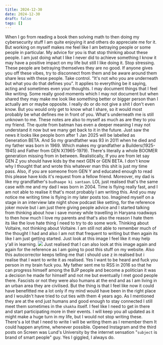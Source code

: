 ```yaml
---
title: 2024-12-30
date: 2024-12-30
draft: false
tags: []
---
```

When I go from reading a book then solving math to then doing my cybersecurity stuff I am quite enjoying it and others do appreciate me for it. But working on myself makes me feel like I am betraying people or some people in particular. My advice for you is that stop thinking about these people. I am just doing what I like I never did to achieve something I know it may have a positive impact on my life but still I like doing it. Stop stressing. These people are betraying themselves they are no good. If anyone gives you off these vibes, try to disconnect from them and be aware around them share less with these people. Take control.
"It's not who you are underneath but what you do that defines you". It applies to everything be it saying, acting and sometimes even your thoughts. I may document things that I feel like writing. Some really good moments which I may not document but when shared they may make me look like something better or bigger person than I actually am or maybe opposite. I really do or do not give a shit I don't even know. But you would only get to know what I share, so it would most probably be what defines me in front of you. What's underneath me is still unknown to me. These notes are also to myself as much as are they to you my friend. The quote from batman has even a deeper meaning I may not understand it now but we many get back to it in the future. 
Just saw the news it looks like people born after 1 Jan 2025 will be labelled as Generation BETA. And So my grandfather was 93 in 2011 when he died and my father was born in 1969. Which makes my grandfather a Builders(1925-1945) and Father from GEN X(1965-1979). There's literally a whole BOOMER generation missing from in between. Realistically, If you are from let say GEN Z you should have kids by the next GEN or GEN BETA. I don't know why I thought that and wrote this whatever man this shit is just my time pass. Also, if you are someone from GEN Y and educated enough to read this please have kids it's request from a fellow friend. Moreover, my dad is like my grandfather's `budhaape ki santaan`. 
LOL just realised that's the same case with me and my dad I was born in 2004. 
Time is flying really fast, and I am not able to realise it that's most probably I am writing this. And you may notice me writing time is flying in my later posts too.
Imagined myself on a stage in an interview late night show podcast like setting, for the reference joker movie but i am just there giving people advice and I started talking from thinking about how i save money while travelling in Haryana roadways to then how much I love my parents and that's also the reason I hate them its like the love hate thing I need to try to do some work. Thinking about Voltaire, not thinking about Voltaire. I am still not able to remember much of the thought I had and also I am not that frequent to writing but then again its like I am just getting started.
Just look at this image I feel like it may help y'all in learning.
![](brave_iZATwGwrox.png)
Just realised that I can also look at this image again and again for the reference as I am going to post this stuff on my website. Also this autocorrector keeps telling me that i should use z in realised but i realise that I want to write it as realised.
Yes I want to be heard and fuck you person in my brain fuck you.
My father sent me to RSS in 2016 so that he can progress himself among the BJP people and become a politician it was a decision he made for himself and not me but eventually I met good people there. Fascists or not they were also humans at the end and as I am living in an urban area they are civilised. But the thing is that I feel like now it could have benefitted me a lot only if my mind would have been in the right place and I wouldn't have tried to cut ties with them 4 years ago. As I mentioned they are at the end just humans and good enough to stay connected I still meet them sometimes in the `shakha` itself. I feel like I need to get in there and start participating more in their events. I will keep you all updated as it might make a huge turn in my life, but I would not stop writing these. There's a lot that I need to write I will be writing them as I remember them It could happen anytime, whenever possible. 
Opened Instagram and the third posts on Screen was Lund's University by the internet sensation "`subject` is brand of smart people" guy. Yes I giggled, I always do. 